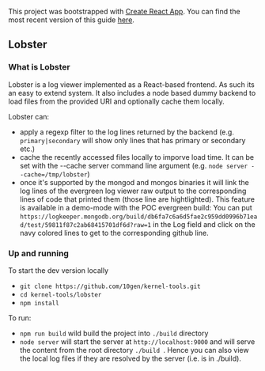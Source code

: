 This project was bootstrapped with [Create React App](https://github.com/facebookincubator/create-react-app).
You can find the most recent version of this guide [here](https://github.com/facebookincubator/create-react-app/blob/master/packages/react-scripts/template/README.md).

## Lobster

### What is Lobster 
Lobster is a log viewer implemented as a React-based frontend. As such its an easy to extend system.
It also includes a node based dummy backend to load files from the provided URI and optionally cache them locally.

Lobster can:

- apply a regexp filter to the log lines returned by the backend (e.g. ```primary|secondary``` will
  show only lines that has primary or secondary etc.)
- cache the recently accessed files locally to imporve load time. It can be set with the --cache 
  server command line argument (e.g. ```node server --cache=/tmp/lobster```)
- once it's supported by the mongod and mongos binaries it will link the log lines of the evergreen 
log viewer raw output to the corresponding lines of code that printed them (those line are 
hightlighted). This feature is available in a demo-mode with the POC evergreen build: 
You can put ```https://logkeeper.mongodb.org/build/db6fa7c6a6d5fae2c959dd0996b71ead/test/59811f87c2ab68415701df6d?raw=1```
in the Log field and click on the navy colored lines to get to the corresponding github line.

### Up and running
To start the dev version locally 

* ```git clone https://github.com/10gen/kernel-tools.git```
* ```cd kernel-tools/lobster```
* ```npm install```

To run:

* ```npm run build``` wild build the project into ```./build``` directory
* ```node server``` will start the server at ```http://localhost:9000``` and will serve the content from the
root directory ```./build ```. Hence you can also view the local log files if they are resolved by the
server (i.e. is in ./build).
